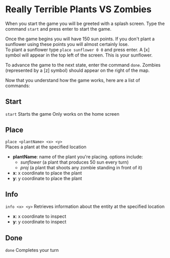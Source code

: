 # Really Terrible Plants VS Zombies


When you start the game you will be greeted with a splash screen. Type the command `start` and press enter to start the game.  

Once the game begins you will have 150 sun points. If you don't plant a sunflower using these points you will almost certainly lose.  
To plant a sunflower type `place sunflower 0 0` and press enter. A [x] symbol will appear in the top left of the screen. This is your sunflower.  

To advance the game to the next state, enter the command `done`.  Zombies (represented by a [z] symbol) should appear on the right of the map.  

Now that you understand how the game works, here are a list of commands: 

## Start
`start`
Starts the game
Only works on the home screen

## Place
`place <plantName> <x> <y>`  
Places a plant at the specified location

* **plantName**: name of the plant you're placing. options include:
	* _sunflower_ (a plant that produces 50 sun every turn)
	* _proj_ (a plant that shoots any zombie standing in front of it)
* **x**: x coordinate to place the plant
* **y**: y coordinate to place the plant

## Info
`info <x> <y>`
Retrieves information about the entity at the specified location

* **x**: x coordinate to inspect
* **y**: y coordinate to inspect

## Done
`done`
Completes your turn